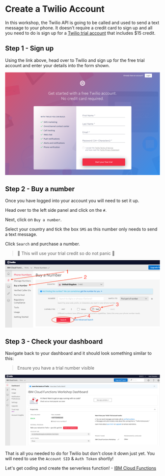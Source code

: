 # Create a Twilio Account

In this workshop, the Twilio API is going to be called and used to send a text message to your phone. It doesn't require a credit card to sign up and all you need to do is sign up for a [Twilio trial account](https://www.twilio.com/try-twilio) that includes $15 credit.

## Step 1 - Sign up
Using the link above, head over to Twilio and sign up for the free trial account and enter your details into the form shown.

![twilio sign up](../workshop-assets/twilio/twilio-sign-up.png "Twilio Sign Up")

## Step 2 - Buy a number
Once you have logged into your account you will need to set it up.

Head over to the left side panel and click on the `#`. 

Next, click on `Buy a number`. 

Select your country and tick the box `SMS` as this number only needs to send a text message. 

Click `Search` and purchase a number.

> :rotating_light: This will use your trial credit so do not panic :rotating_light:

![twilio buy a number](../workshop-assets/twilio/twilio-buy-number.png "Buy a Twilio Number")

## Step 3 - Check your dashboard

Navigate back to your dashboard and it should look something similar to this:

> Ensure you have a trial number visible

![twilio dashboard](../workshop-assets/twilio/twilio-dashboard.png "Twilio Dashboard")

That is all you needed to do for Twilio but don't close it down just yet. You will need to use the `Account SID` & `Auth Token` shortly!

Let's get coding and create the serverless function! - [IBM Cloud Functions](./setup-ibm-cloud-function.md)